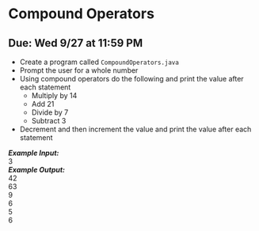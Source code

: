 # Compound Operators

## Due: Wed 9/27 at 11:59 PM

- Create a program called `CompoundOperators.java`
- Prompt the user for a whole number
- Using compound operators do the following and print the value after each statement
  - Multiply by 14
  - Add 21
  - Divide by 7
  - Subtract 3
- Decrement and then increment the value and print the value after each statement

***Example Input:***\
3\
***Example Output:***\
42\
63\
9\
6\
5\
6
